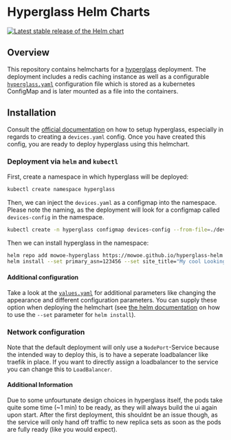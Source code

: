 # Hyperglass Helm Charts
[![Latest stable release of the Helm chart](https://img.shields.io/badge/dynamic/yaml.svg?label=stable&url=https://mowoe.github.io/hyperglass-helm/index.yaml&query=$.entries.hyperglass[0].version&color=1b53c2&logo=helm)](https://mowoe.github.io/hyperglass-helm)

## Overview

This repository contains helmcharts for a [hyperglass](https://hyperglass.dev/) deployment. The deployment includes a redis caching instance as well as a configurable [`hyperglass.yaml`](https://hyperglass.dev/docs/parameters) configuration file which is stored as a kubernetes ConfigMap and is later mounted as a file into the containers.
## Installation
Consult the [official documentation]() on how to setup hyperglass, especially in regards to creating a `devices.yaml` config. Once you have created this config, you are ready to deploy hyperglass using this helmchart.

### Deployment via `helm` and `kubectl`
First, create a namespace in which hyperglass will be deployed:
```bash
kubectl create namespace hyperglass
```
Then, we can inject the `devices.yaml` as a configmap into the namespace. Please note the naming, as the deployment will look for a configmap called `devices-config` in the namespace.
```bash
kubectl create -n hyperglass configmap devices-config --from-file=./devices.yaml
```
Then we can install hyperglass in the namespace:
```bash
helm repo add mowoe-hyperglass https://mowoe.github.io/hyperglass-helm
helm install --set primary_asn=123456 --set site_title="My cool Lookingglass" -n hyperglass mylookingglass mowoe-hyperglass/hyperglass
```
#### Additional configuration
Take a look at the [`values.yaml`](/charts/hyperglass/values.yaml) for additional parameters like changing the appearance and different configuration parameters. You can supply these option when deploying the helmchart (see [the helm documentation](https://helm.sh/docs/helm/helm_install/) on how to use the `--set` parameter for `helm install`).

### Network configuration
Note that the default deployment will only use a `NodePort`-Service because the intended way to deploy this, is to have a seperate loadbalancer like traefik in place. If you want to directly assign a loadbalancer to the service you can change this to `LoadBalancer`.

#### Additional Information
Due to some unfourtunate design choices in hyperglass itself, the pods take quite some time (~1 min) to be ready, as they will always build the ui again upon start. After the first deployment, this shouldnt be an issue though, as the service will only hand off traffic to new replica sets as soon as the pods are fully ready (like you would expect).